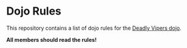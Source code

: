 Dojo Rules
==========

This repository contains a list of dojo rules for the [Deadly Vipers dojo](https://github.com/deadlyvipers).

**All members should read the rules!**

